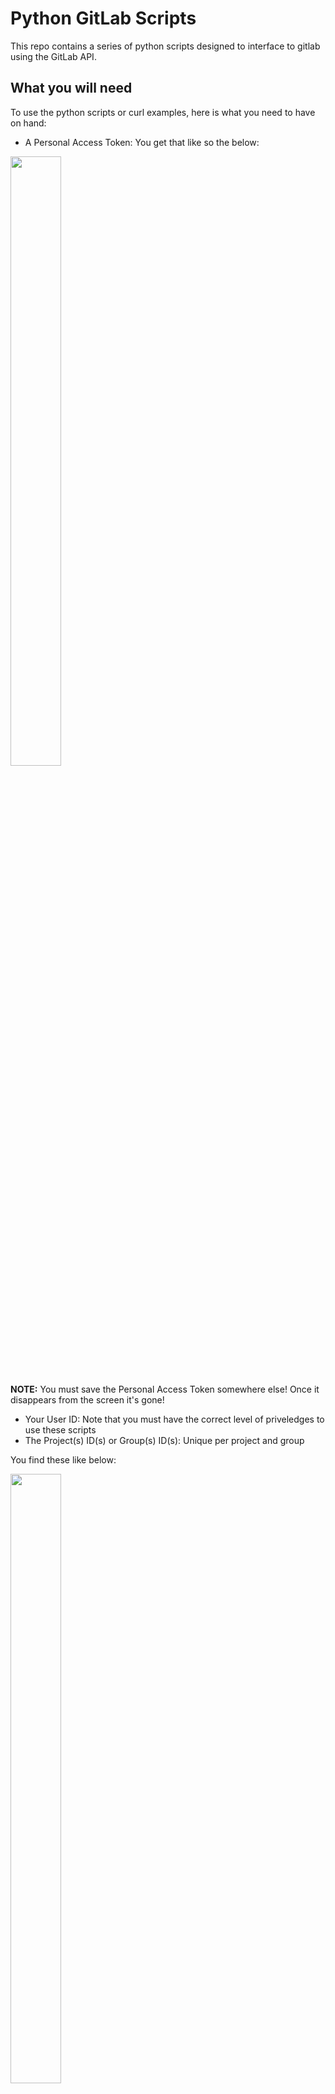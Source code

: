 # Python GitLab Scripts

This repo contains a series of python scripts designed to interface to gitlab 
using the GitLab API. 

## What you will need
To use the python scripts or curl examples, here is what you need to have on hand:
- A Personal Access Token: You get that like so the below:


<img src=photos/PersonalAccessToken.gif width=40% height=50% />

**NOTE:** You must save the Personal Access Token somewhere else! Once it disappears from the screen it's gone!


- Your User ID: Note that you must have the correct level of priveledges to use these scripts
- The Project(s) ID(s) or Group(s) ID(s): Unique per project and group

You find these like below:

<img src=photos/GroupProjectUserIDLocations.gif width=40% height=50% />

# Code design
The code is broken into three primary components. 
EntryMenu.py is a primitive menu to use the tool. 
The featureLibrary.py contains all the scripts that interface to GitLab thru it's RESTful enterface. 
Finally, the remainder of the files are separate setup and entry files to call into the featureLibrary.py for each desired function. These files are located in the ./Frontend subdirectory.

# curl examples
This section provides some working examples using curl to interface to github.com in case a person may want a starting point to do  some shell scripting.
Once working in curl, [this helpful site](https://curl.trillworks.com) converts the curl commands to Python requests.

## List Group Members
```
curl --header "PRIVATE-TOKEN: replacetextwithyourtoken" https://gitlab.com/api/v4/groups/5255791/members
```

Sample output:
```
don@donh:~/PycharmProjects$ curl --header "PRIVATE-TOKEN: replacetextwithyourtoken" https://gitlab.com/api/v4/groups/5255791/members
[{"id":3620564,"name":"Don Harbin","username":"dbharbin","state":"active","avatar_url":"https://secure.gravatar.com/avatar/97cd4f46eb78f3c28f7955500e5ee10a?s=80\u0026d=identicon","web_url":"https://gitlab.com/dbharbin","access_level":50,"expires_at":null},{"id":4421968,"name":"Scott Bambrough","username":"sbambrough","state":"active","avatar_url":"https://secure.gravatar.com/avatar/9181a5db4d34d3081a5ef3a79ef36ba4?s=80\u0026d=identicon","web_url":"https://gitlab.com/sbambrough","access_level":40,"expires_at":"2019-11-06"}]don@donh:~/PycharmProjects$
```

**Formatted output, adds subgroups, add pipe to make human readable
```
curl --header "PRIVATE-TOKEN: replacetextwithyourtoken" https://gitlab.com/api/v4/groups/5255791/projects?include_subgroups=true|python -m json.tool
```

Sample output:
```
don@donh:~/PycharmProjects$ curl --header "PRIVATE-TOKEN: replacetextwithyourtoken" https://gitlab.com/api/v4/groups/5255791/projects?include_subgroups=true|python -m json.tool
  % Total    % Received % Xferd  Average Speed   Time    Time     Time  Current
                                 Dload  Upload   Total   Spent    Left  Speed
100  7291  100  7291    0     0  14157      0 --:--:-- --:--:-- --:--:-- 14157
[
    {
        "id": 13839713,
        "description": "",
        "name": "ProjectSGA",
        "name_with_namespace": "c_linaro / AAA Private / SubGroupA / ProjectSGA",
        "path": "projectsga",
        "path_with_namespace": "codelinaro/qualcomm/subgroupa/projectsga",
        "created_at": "2019-08-16T04:58:51.539Z",
        "default_branch": null,
        "tag_list": [],
        "ssh_url_to_repo": "git@gitlab.com:codelinaro/qualcomm/subgroupa/projectsga.git",
        "http_url_to_repo": "https://gitlab.com/codelinaro/qualcomm/subgroupa/projectsga.git",
        "web_url": "https://gitlab.com/codelinaro/qualcomm/subgroupa/projectsga",
        "readme_url": null,
        "avatar_url": null,
        "star_count": 0,
        "forks_count": 0,
        "last_activity_at": "2019-08-16T04:58:51.539Z",
        "namespace": {
            "id": 5858888,
            "name": "SubGroupA",
            "path": "subgroupa",
            "kind": "group",
            "full_path": "codelinaro/qualcomm/subgroupa",
            "parent_id": 5858869,
            "avatar_url": null,
            "web_url": "https://gitlab.com/groups/codelinaro/qualcomm/subgroupa"
        },
        "_links": {
            "self": "https://gitlab.com/api/v4/projects/13839713",
            "issues": "https://gitlab.com/api/v4/projects/13839713/issues",
            "merge_requests": "https://gitlab.com/api/v4/projects/13839713/merge_requests",
            "repo_branches": "https://gitlab.com/api/v4/projects/13839713/repository/branches",
            "labels": "https://gitlab.com/api/v4/projects/13839713/labels",
            "events": "https://gitlab.com/api/v4/projects/13839713/events",
            "members": "https://gitlab.com/api/v4/projects/13839713/members"
        },
        "empty_repo": true,
        "archived": false,
        "visibility": "private",
        "resolve_outdated_diff_discussions": false,
        "container_registry_enabled": true,
        "issues_enabled": true,
        "merge_requests_enabled": true,
        "wiki_enabled": true,
        "jobs_enabled": true,
        "snippets_enabled": true,
        "issues_access_level": "enabled",
        "repository_access_level": "enabled",
        "merge_requests_access_level": "enabled",
        "wiki_access_level": "enabled",
        "builds_access_level": "enabled",
        "snippets_access_level": "enabled",
        "shared_runners_enabled": true,
        "lfs_enabled": true,
        "creator_id": 3620564,
        "import_status": "none",
        "open_issues_count": 0,
        "ci_default_git_depth": 50,
        "public_jobs": true,
        "build_timeout": 3600,
        "auto_cancel_pending_pipelines": "enabled",
        "build_coverage_regex": null,
        "ci_config_path": null,
        "shared_with_groups": [],
        "only_allow_merge_if_pipeline_succeeds": false,
        "request_access_enabled": false,
        "only_allow_merge_if_all_discussions_are_resolved": false,
        "printing_merge_request_link_enabled": true,
        "merge_method": "merge",
        "auto_devops_enabled": false,
        "auto_devops_deploy_strategy": "continuous",
        "approvals_before_merge": 0,
        "mirror": false,
        "external_authorization_classification_label": ""
    },
    {
        "id": 13839705,
        "description": "",
        "name": "ProjectB",
        "name_with_namespace": "c_linaro / AAA Private / ProjectB",
        "path": "projectb",
        "path_with_namespace": "codelinaro/qualcomm/projectb",
        "created_at": "2019-08-16T04:57:26.929Z",
        "default_branch": null,
        "tag_list": [],
        "ssh_url_to_repo": "git@gitlab.com:codelinaro/qualcomm/projectb.git",
        "http_url_to_repo": "https://gitlab.com/codelinaro/qualcomm/projectb.git",
        "web_url": "https://gitlab.com/codelinaro/qualcomm/projectb",
        "readme_url": null,
        "avatar_url": null,
        "star_count": 0,
        "forks_count": 0,
        "last_activity_at": "2019-08-16T04:57:26.929Z",
        "namespace": {
            "id": 5858869,
            "name": "AAA Private",
            "path": "qualcomm",
            "kind": "group",
            "full_path": "codelinaro/qualcomm",
            "parent_id": 5255791,
            "avatar_url": null,
            "web_url": "https://gitlab.com/groups/codelinaro/qualcomm"
        },
        "_links": {
            "self": "https://gitlab.com/api/v4/projects/13839705",
            "issues": "https://gitlab.com/api/v4/projects/13839705/issues",
            "merge_requests": "https://gitlab.com/api/v4/projects/13839705/merge_requests",
            "repo_branches": "https://gitlab.com/api/v4/projects/13839705/repository/branches",
            "labels": "https://gitlab.com/api/v4/projects/13839705/labels",
            "events": "https://gitlab.com/api/v4/projects/13839705/events",
            "members": "https://gitlab.com/api/v4/projects/13839705/members"
        },
        "empty_repo": true,
        "archived": false,
        "visibility": "private",
        "resolve_outdated_diff_discussions": false,
        "container_registry_enabled": true,
        "issues_enabled": true,
        "merge_requests_enabled": true,
        "wiki_enabled": true,
        "jobs_enabled": true,
        "snippets_enabled": true,
        "issues_access_level": "enabled",
        "repository_access_level": "enabled",
        "merge_requests_access_level": "enabled",
        "wiki_access_level": "enabled",
        "builds_access_level": "enabled",
        "snippets_access_level": "enabled",
        "shared_runners_enabled": true,
        "lfs_enabled": true,
        "creator_id": 3620564,
        "import_status": "none",
        "open_issues_count": 0,
        "ci_default_git_depth": 50,
        "public_jobs": true,
        "build_timeout": 3600,
        "auto_cancel_pending_pipelines": "enabled",
        "build_coverage_regex": null,
        "ci_config_path": null,
        "shared_with_groups": [],
        "only_allow_merge_if_pipeline_succeeds": false,
        "request_access_enabled": false,
        "only_allow_merge_if_all_discussions_are_resolved": false,
        "printing_merge_request_link_enabled": true,
        "merge_method": "merge",
        "auto_devops_enabled": false,
        "auto_devops_deploy_strategy": "continuous",
        "approvals_before_merge": 0,
        "mirror": false,
        "external_authorization_classification_label": ""
    },
    {
        "id": 13839583,
        "description": "",
        "name": "ProjectA",
        "name_with_namespace": "c_linaro / AAA Public / ProjectA",
        "path": "projecta",
        "path_with_namespace": "codelinaro/qc-public/projecta",
        "created_at": "2019-08-16T04:38:24.181Z",
        "default_branch": "master",
        "tag_list": [],
        "ssh_url_to_repo": "git@gitlab.com:codelinaro/qc-public/projecta.git",
        "http_url_to_repo": "https://gitlab.com/codelinaro/qc-public/projecta.git",
        "web_url": "https://gitlab.com/codelinaro/qc-public/projecta",
        "readme_url": "https://gitlab.com/codelinaro/qc-public/projecta/blob/master/README.md",
        "avatar_url": null,
        "star_count": 0,
        "forks_count": 0,
        "last_activity_at": "2019-08-16T04:38:24.181Z",
        "namespace": {
            "id": 5858938,
            "name": "AAA Public",
            "path": "qc-public",
            "kind": "group",
            "full_path": "codelinaro/qc-public",
            "parent_id": 5255791,
            "avatar_url": null,
            "web_url": "https://gitlab.com/groups/codelinaro/qc-public"
        },
        "_links": {
            "self": "https://gitlab.com/api/v4/projects/13839583",
            "issues": "https://gitlab.com/api/v4/projects/13839583/issues",
            "merge_requests": "https://gitlab.com/api/v4/projects/13839583/merge_requests",
            "repo_branches": "https://gitlab.com/api/v4/projects/13839583/repository/branches",
            "labels": "https://gitlab.com/api/v4/projects/13839583/labels",
            "events": "https://gitlab.com/api/v4/projects/13839583/events",
            "members": "https://gitlab.com/api/v4/projects/13839583/members"
        },
        "empty_repo": false,
        "archived": false,
        "visibility": "public",
        "resolve_outdated_diff_discussions": false,
        "container_registry_enabled": true,
        "issues_enabled": true,
        "merge_requests_enabled": true,
        "wiki_enabled": true,
        "jobs_enabled": true,
        "snippets_enabled": true,
        "issues_access_level": "enabled",
        "repository_access_level": "enabled",
        "merge_requests_access_level": "enabled",
        "wiki_access_level": "enabled",
        "builds_access_level": "enabled",
        "snippets_access_level": "enabled",
        "shared_runners_enabled": true,
        "lfs_enabled": true,
        "creator_id": 3620564,
        "import_status": "none",
        "open_issues_count": 0,
        "ci_default_git_depth": 50,
        "public_jobs": true,
        "build_timeout": 3600,
        "auto_cancel_pending_pipelines": "enabled",
        "build_coverage_regex": null,
        "ci_config_path": null,
        "shared_with_groups": [],
        "only_allow_merge_if_pipeline_succeeds": false,
        "request_access_enabled": false,
        "only_allow_merge_if_all_discussions_are_resolved": false,
        "printing_merge_request_link_enabled": true,
        "merge_method": "merge",
        "auto_devops_enabled": false,
        "auto_devops_deploy_strategy": "continuous",
        "approvals_before_merge": 0,
        "mirror": false,
        "external_authorization_classification_label": "",
        "packages_enabled": true
    }
]
don@donh:~/PycharmProjects$ 
```

## List Group Members including inherited
```
curl --header "PRIVATE-TOKEN: replacetextwithyourtoken" https://gitlab.com/api/v4/groups/5858938/members/all|python -m json.tool
```

'''
curl --header "PRIVATE-TOKEN: replacetextwithyourtoken" https://gitlab.com/api/v4/groups/6832150/members|python -m json.tool
'''

## List all projects under a group
```
curl --header "PRIVATE-TOKEN: replacetextwithyourtoken" https://gitlab.com/api/v4/groups/5255791/projects?include_subgroups=true|python -m json.tool
```

## List repo commits for a project
```
curl --header "PRIVATE-TOKEN: replacetextwithyourtoken" https://gitlab.com/api/v4/projects/dbharbin%2Fopencv-color-tracking-demo/repository/commits|python -m json.tool
```


## List Project notification settings
```
curl --header "PRIVATE-TOKEN: replacetextwithyourtoken" https://gitlab.com/ap9705/notification_settings|python -m json.tool
```

## Change Project visibility
```
curl -X PUT -d visibility="public" --header "PRIVATE-TOKEN: replacetextwithyourtoken" https://gitlab.com/api/v4/projects/13839583
```



# Opens

As these examples have been tested, the following gaps have been found that would be nice to resolve:

### Adding users / Changing roles in inherited projects and groups
It was noticed during testing that if a user in part of a project or groups through inheritance, that an error is returned when attempting to change a user role in the child projects/groups.
I have yet to find a way thru the API to find what the top level (parent) group the user was added to. It's shown in the UI, but still investigating for API.



<end>
